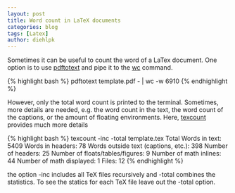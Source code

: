 ```yaml
---
layout: post
title: Word count in LaTeX documents
categories: blog
tags: [Latex]
author: diehlpk
---
```


Sometimes it can be useful to count the word of a LaTex document. One option is to use [pdftotext](https://linux.die.net/man/1/pdftotext) and pipe it to the [wc](https://linux.die.net/man/1/wc) command.

{% highlight bash %}
pdftotext template.pdf - | wc -w
6910
{% endhighlight %}

However, only the total word count is printed to the terminal. Sometimes, more details are needed, e.g. the word count in the text, the word count of the captions, or the amount of floating environments. Here, [texcount](https://app.uio.no/ifi/texcount/) provides much more details

{% highlight bash %}
texcount -inc -total template.tex
Total
Words in text: 5409
Words in headers: 78
Words outside text (captions, etc.): 398
Number of headers: 25
Number of floats/tables/figures: 9
Number of math inlines: 44
Number of math displayed: 1
Files: 12
{% endhighlight %}

the option -inc includes all TeX files recursively and -total combines the statistics. To see the statics for each TeX file leave out the -total option. 
